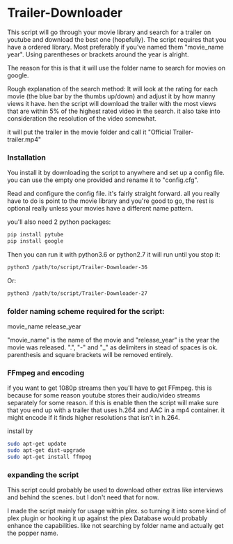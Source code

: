 # Trailer-Downloader

This script will go through your movie library and search for a trailer on youtube and download the best one (hopefully).
The script requires that you have a ordered library. Most preferably if you've named them "movie_name year".
Using parentheses or brackets around the year is alright.

The reason for this is that it will use the folder name to search for movies on google.

Rough explanation of the search method:
It will look at the rating for each movie (the blue bar by the thumbs up/down) and adjust it by how manny views it have.
hen the script will download the trailer with the most views that are within 5% of the highest rated video in the search.
it also take into consideration the resolution of the video somewhat.

it will put the trailer in the movie folder and call it "Official Trailer-trailer.mp4"


### Installation

You install it by downloading the script to anywhere and set up a config file. you can use the empty one provided and
rename it to "config.cfg".

Read and configure the config file. it's fairly straight forward. all you really have to do is point to the movie 
library and you're good to go, the rest is optional really unless your movies have a different name pattern.

you'll also need 2 python packages:

```sh
pip install pytube
pip install google
```

Then you can run it with python3.6 or python2.7 it will run until you stop it:

```sh
python3 /path/to/script/Trailer-Downloader-36
```
Or:
```sh
python3 /path/to/script/Trailer-Downloader-27
```

### folder naming scheme required for the script:

movie_name release_year

"movie_name" is the name of the movie and "release_year" is the year the movie was released.
".", "-" and "\_" as delimiters in stead of spaces is ok. 
parenthesis and square brackets will be removed entirely.

### FFmpeg and encoding

if you want to get 1080p streams then you'll have to get FFmpeg. this is because for some reason youtube stores their
audio/video streams separately for some reason. if this is enable then the script will make sure that you end up with a
trailer that uses h.264 and AAC in a mp4 container. it might encode if it finds higher resolutions that isn't in h.264.

install by

```sh
sudo apt-get update
sudo apt-get dist-upgrade
sudo apt-get install ffmpeg
```

### expanding the script

This script could probably be used to download other extras like interviews and behind the scenes. but I don't
need that for now. 

I made the script mainly for usage within plex. so turning it into some kind of plex plugin or hooking it up against the
plex Database would probably enhance the capabilities. like not searching by folder name and actually get the popper name.
